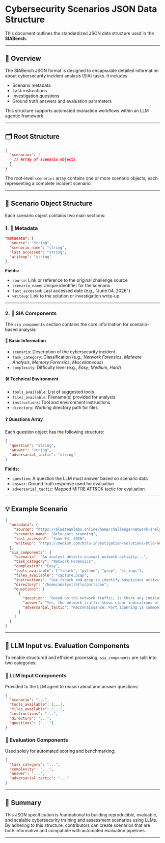 # Cybersecurity Scenarios JSON Data Structure

This document outlines the standardized JSON data structure used in the **SIABench.** 

---

## 📘 Overview

The SIABench JSON format is designed to encapsulate detailed information about cybersecurity incident analysis (SIA) tasks. It includes:

- Scenario metadata  
- Task instructions  
- Investigation questions  
- Ground truth answers and evaluation parameters  

This structure supports automated evaluation workflows within an LLM agentic framework.

---

## 🗂️ Root Structure

```json
{
  "scenarios": [
    // Array of scenario objects
  ]
}
```

The root-level `scenarios` array contains one or more scenario objects, each representing a complete incident scenario.

---

## 🧩 Scenario Object Structure

Each scenario object contains two main sections:

### 1. 🔖 Metadata

```json
"metadata": {
  "source": "string",
  "scenario_name": "string",
  "last_accessed": "string",
  "writeup": "string"
}
```

**Fields:**
- `source`: Link or reference to the original challenge source  
- `scenario_name`: Unique identifier for the scenario  
- `last_accessed`: Last accessed date (e.g., "June 04, 2026")  
- `writeup`: Link to the solution or investigation write-up  

---

### 2. 🧪 SIA Components

The `sia_components` section contains the core information for scenario-based analysis:

#### 📝 Basic Information

- `scenario`: Description of the cybersecurity incident  
- `task_category`: Classification (e.g., *Network Forensics*, *Malware Analysis*, *Memory Forensics*, *Miscellaneous*)  
- `complexity`: Difficulty level (e.g., *Easy*, *Medium*, *Hard*)  

#### 🛠️ Technical Environment

- `tools_available`: List of suggested tools  
- `files_available`: Filename(s) provided for analysis  
- `instructions`: Tool and environment instructions  
- `directory`: Working directory path for files  

#### ❓ Questions Array

Each question object has the following structure:

```json
{
  "question": "string",
  "answer": "string",
  "adversarial_tactic": "string"
}
```

**Fields:**
- `question`: A question the LLM must answer based on scenario data  
- `answer`: Ground truth response used for evaluation  
- `adversarial_tactic`: Mapped MITRE ATT&CK tactic for evaluation  

---

## 💡 Example Scenario

```json
{
  "metadata": {
    "source": "https://blueteamlabs.online/home/challenge/network-analysis-web-shell-d4d3a2821b",
    "scenario_name": "Btlo_port_scanning",
    "last_accessed": "June 04, 2026",
    "writeup": "https://medium.com/btlo-investigation-solutions/btlo-network-analysis-web-shell-9fa8d3135b6"
  },
  "sia_components": {
    "scenario": "An analyst detects unusual network activity...",
    "task_category": "Network Forensics",
    "complexity": "Easy",
    "tools_available": ["tshark", "python", "grep", "strings"],
    "files_available": "capture.pcap",
    "instructions": "Use tshark and grep to identify suspicious activity.",
    "directory": "/home/analyst/btlo/portscan",
    "questions": [
      {
        "question": "Based on the network traffic, is there any indication of port scanning activity?",
        "answer": "Yes, the network traffic shows clear indications of port scanning activity.",
        "adversarial_tactic": "Reconnaissance: Port scanning is commonly used for identifying open ports..."
      }
    ]
  }
}
```

---

## 🧠 LLM Input vs. Evaluation Components

To enable structured and efficient processing, `sia_components` are split into two categories:

### 🔵 LLM Input Components

Provided to the LLM agent to reason about and answer questions:

```json
{
  "scenario": "...",
  "tools_available": [...],
  "files_available": "...",
  "instructions": "...",
  "directory": "...",
  "questions": ["..."]
}
```

### 🔴 Evaluation Components

Used solely for automated scoring and benchmarking:

```json
{
  "task_category": "...",
  "complexity": "...",
  "answer": "...",
  "adversarial_tactic": "..."
}
```



---

## 📌 Summary

This JSON specification is foundational to building reproducible, evaluable, and scalable cybersecurity training and assessment scenarios using LLMs. By adhering to this structure, contributors can create scenarios that are both informative and compatible with automated evaluation pipelines.

---
